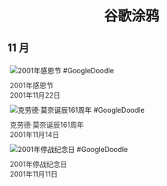 
<h1 align="center"> 谷歌涂鸦 </h1>




## 11 月

<div class="image">


<img src="https://www.google.com/logos/2001/thanksgiving01.gif" alt="2001年感恩节 #GoogleDoodle" style="margin: 5px"/>
<div class="info" style="font-size: 14px; color:#333333; margin:5px"><div class="title">2001年感恩节</div><div class="date">2001年11月22日</div></div>

<img src="https://lh3.googleusercontent.com/2_kEXwsT1pcGESuCvjAMstAsrM2FhxQNOhOjfVRlF4YkNQPHw2_Cn05mLXj-QPJz1Laf6MEUWJbVJaXx9Li7jFIBLiMsNNLRJWCYVGg=s660" alt="克劳德·莫奈诞辰161周年 #GoogleDoodle" style="margin: 5px"/>
<div class="info" style="font-size: 14px; color:#333333; margin:5px"><div class="title">克劳德·莫奈诞辰161周年</div><div class="date">2001年11月14日</div></div>

<img src="https://www.google.com/logos/2001/fr_armistice.gif" alt="2001年停战纪念日 #GoogleDoodle" style="margin: 5px"/>
<div class="info" style="font-size: 14px; color:#333333; margin:5px"><div class="title">2001年停战纪念日</div><div class="date">2001年11月11日</div></div>

</div>








